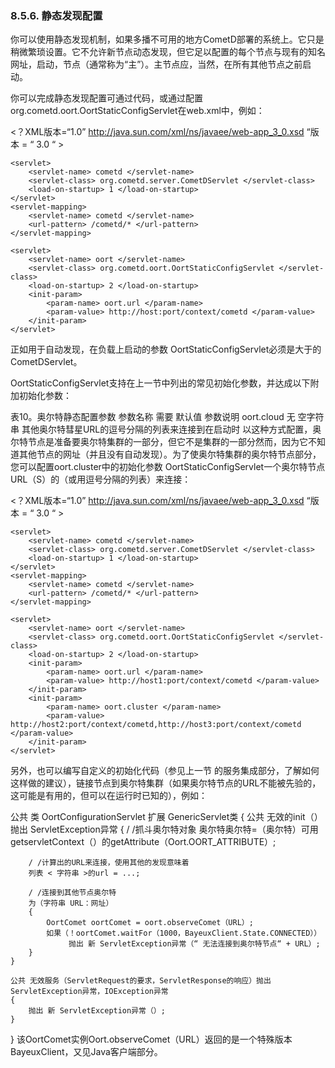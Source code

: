 ### 8.5.6. 静态发现配置
你可以使用静态发现机制，如果多播不可用的地方CometD部署的系统上。它只是稍微繁琐设置。它不允许新节点动态发现，但它足以配置的每个节点与现有的知名网址，启动，节点（通常称为“主”）。主节点应，当然，在所有其他节点之前启动。

你可以完成静态发现配置可通过代码，或通过配置org.cometd.oort.OortStaticConfigServlet在web.xml中，例如：

<？XML版本=“1.0” 
 http://java.sun.com/xml/ns/javaee/web-app_3_0.xsd “版本 = “ 3.0 “ >
         
         
         

    <servlet> 
        <servlet-name> cometd </servlet-name> 
        <servlet-class> org.cometd.server.CometDServlet </servlet-class> 
        <load-on-startup> 1 </load-on-startup> 
    </servlet> 
    <servlet-mapping> 
        <servlet-name> cometd </servlet-name> 
        <url-pattern> /cometd/* </url-pattern> 
    </servlet-mapping>

    <servlet> 
        <servlet-name> oort </servlet-name> 
        <servlet-class> org.cometd.oort.OortStaticConfigServlet </servlet-class> 
        <load-on-startup> 2 </load-on-startup> 
        <init-param> 
            <param-name> oort.url </param-name> 
            <param-value> http://host:port/context/cometd </param-value> 
        </init-param> 
    </servlet> 
</web-app>
正如用于自动发现，在负载上启动的参数 OortStaticConfigServlet必须是大于的CometDServlet。

OortStaticConfigServlet支持在上一节中列出的常见初始化参数，并达成以下附加初始化参数：

表10。奥尔特静态配置参数
参数名称	需要	默认值	参数说明
oort.cloud
无
空字符串
其他奥尔特彗星URL的逗号分隔的列表来连接到在启动时
以这种方式配置，奥尔特节点是准备要奥尔特集群的一部分，但它不是集群的一部分然而，因为它不知道其他节点的网址（并且没有自动发现）。为了使奥尔特集群的奥尔特节点部分，您可以配置oort.cluster中的初始化参数 OortStaticConfigServlet一个奥尔特节点URL（S）的（或用逗号分隔的列表）来连接：

<？XML版本=“1.0” 
 http://java.sun.com/xml/ns/javaee/web-app_3_0.xsd “版本 = “ 3.0 “ >
         
         
         

    <servlet> 
        <servlet-name> cometd </servlet-name> 
        <servlet-class> org.cometd.server.CometDServlet </servlet-class> 
        <load-on-startup> 1 </load-on-startup> 
    </servlet> 
    <servlet-mapping> 
        <servlet-name> cometd </servlet-name> 
        <url-pattern> /cometd/* </url-pattern> 
    </servlet-mapping>

    <servlet> 
        <servlet-name> oort </servlet-name> 
        <servlet-class> org.cometd.oort.OortStaticConfigServlet </servlet-class> 
        <load-on-startup> 2 </load-on-startup> 
        <init-param> 
            <param-name> oort.url </param-name> 
            <param-value> http://host1:port/context/cometd </param-value> 
        </init-param> 
        <init-param> 
            <param-name> oort.cluster </param-name> 
            <param-value> http://host2:port/context/cometd,http://host3:port/context/cometd </param-value> 
        </init-param> 
    </servlet> 
</web-app>
另外，也可以编写自定义的初始化代码（参见上一节 的服务集成部分，了解如何这样做的建议），链接节点到奥尔特集群（如果奥尔特节点的URL不能被先验的，这可能是有用的，但可以在运行时已知的），例如：

公共 类 OortConfigurationServlet  扩展 GenericServlet类
{
    公共 无效的init（）抛出 ServletException异常
    {
        / /抓斗奥尔特对象
        奥尔特奥尔特=（奥尔特）可用getservletContext（）的getAttribute（Oort.OORT_ATTRIBUTE）;

        / /计算出的URL来连接，使用其他的发现意味着
        列表 < 字符串 >的url = ...;

        / /连接到其他节点奥尔特
        为（字符串 URL：网址）
        {
            OortComet oortComet = oort.observeComet（URL）;
            如果（！oortComet.waitFor（1000，BayeuxClient.State.CONNECTED））
                 抛出 新 ServletException异常（“ 无法连接到奥尔特节点“ + URL）;
        }
    }

    公共 无效服务（ServletRequest的要求，ServletResponse的响应）抛出 ServletException异常，IOException异常
    {
        抛出 新 ServletException异常（）;
    }
}
该OortComet实例Oort.observeComet（URL）返回的是一个特殊版本BayeuxClient，又见Java客户端部分。
